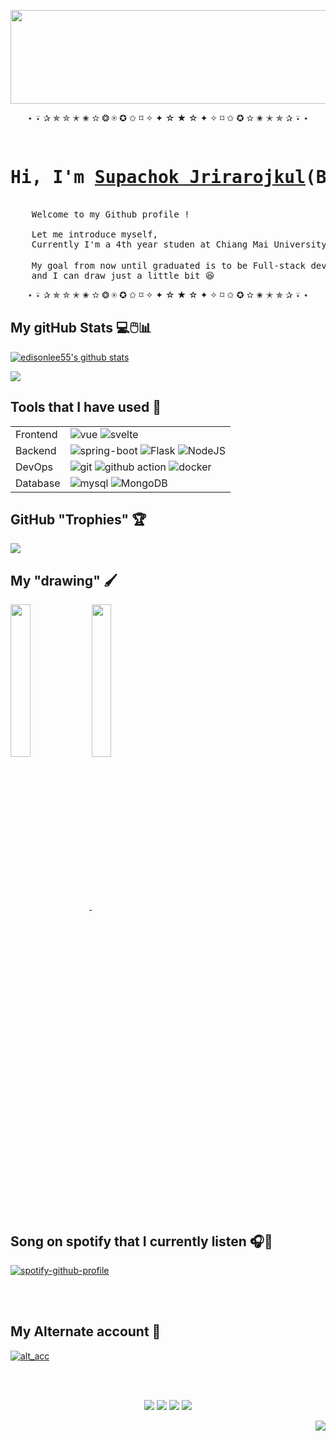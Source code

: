<p align="center"><img width="700" height="150" src="https://github.com/alansmathew/alansmathew/raw/master/lang.gif" /></p>

<p align="center">
⋆ ⍣ ✰ ✯ ✮ ✭ ✬ ✫ ❂ ⍟ ✪ ✩ ⌑ ✧ ✦ ☆ ★ ☆ ✦ ✧ ⌑ ✩ ✪ ✫ ✬ ✭ ✯ ✰ ⍣ ⋆ 
</p>

<pre>
    <h1 align="left">Hi, I'm <a href="https://www.edisonlee55.com">Supachok Jrirarojkul</a>(Big)!</h1> 
    Welcome to my Github profile !

    Let me introduce myself,
    Currently I'm a 4th year studen at Chiang Mai University in branch of Software Engineer 🧰
    
    My goal from now until graduated is to be Full-stack developer or at least a Back-end developer <img src="https://static.wikia.nocookie.net/blue-archive/images/0/06/Outstanding_Icon.png/revision/latest?cb=20211118161049" width="15" height="15" />,
    and I can draw just a little bit 😆
</pre>

<p align="center">
⋆ ⍣ ✰ ✯ ✮ ✭ ✬ ✫ ❂ ⍟ ✪ ✩ ⌑ ✧ ✦ ☆ ★ ☆ ✦ ✧ ⌑ ✩ ✪ ✫ ✬ ✭ ✯ ✰ ⍣ ⋆ 
</p>

## My gitHub Stats 💻🖱️📊

<p align="left">
  <a href="https://github.com/biggib01"><img src="https://github-readme-stats.vercel.app/api?username=biggib01&hide_border=true&show_icons=true" alt="edisonlee55's github stats"></a>
</p> 

<p align="left">
    <img align="centre" src="https://github-readme-stats.vercel.app/api/top-langs/?username=biggib01&layout=compact&title_color=007bff&text_color=e7e7ee7&icon_color=007bff" />
</p>

## Tools that I have used 🧰

|  |  |
|-------|------|
| Frontend | ![vue](https://img.shields.io/badge/Vue.js-35495E?style=for-the-badge&logo=vuedotjs&logoColor=4FC08D) ![svelte](https://img.shields.io/badge/svelte-f98255?style=for-the-badge&logo=svelte&logoColor=white) |
| Backend | ![spring-boot](https://img.shields.io/badge/Spring_Boot-F2F4F9?style=for-the-badge&logo=spring-boot) ![Flask](https://img.shields.io/badge/flask-%23000.svg?style=for-the-badge&logo=flask&logoColor=white) ![NodeJS](https://img.shields.io/badge/nodejs-0cb533.svg?style=for-the-badge&logo=nodedotjs&logoColor=white) |
| DevOps | ![git](https://img.shields.io/badge/Git-F05032?style=for-the-badge&logo=git&logoColor=white) ![github action](https://img.shields.io/badge/GitHub_Actions-2088FF?style=for-the-badge&logo=github-actions&logoColor=white) ![docker](https://img.shields.io/badge/Docker-2CA5E0?style=for-the-badge&logo=docker&logoColor=white) |
| Database | ![mysql](https://img.shields.io/badge/MySQL-005C84?style=for-the-badge&logo=mysql&logoColor=white)  ![MongoDB](https://img.shields.io/badge/MongoDB-%234ea94b.svg?style=for-the-badge&logo=mongodb&logoColor=white) |
  
## GitHub "Trophies" 🏆

<p align="left">
    <img align="centre" src="https://github-profile-trophy.vercel.app/?username=biggib01&column=4&&theme=dark_lover&no-frame=true&no-bg=true&margin-w=7&margin-h=7" />
</p>

## My "drawing" 🖌️
<p align="left">
  
<a href="https://www.pixiv.net/en/artworks/112209985">
      <img src="https://github.com/biggib01/biggib01.github.io/blob/9fcd7dabfdc631cddbc25b5d1325febb666dfc34/asset/%E0%B8%A2%E0%B8%94%E0%B8%A2.png" width="25%" align="middle"/>
  </a>
  
<a href="https://www.pixiv.net/en/artworks/99184476">
      <img src="https://github.com/biggib01/biggib01.github.io/blob/cb933b13df3219b498573a29e7fff0346769e74f/asset/99184476_p0.jpg" width="25%" align="middle" />
  </a>
  
</p>

## Song on spotify that I currently listen 🎧💚
[![spotify-github-profile](https://spotify-github-profile.vercel.app/api/view?uid=31eodv2wh263d4r7obbbqhaq2kmu&cover_image=true&theme=natemoo-re&show_offline=false&background_color=ffffff&interchange=false&bar_color=53b14f&bar_color_cover=false)]()
  
<br><br>

<div align="left">

## My Alternate account 🦝
    
[![alt_acc](https://img.shields.io/badge/CVXBOT-37393d.svg?style=for-the-badge&logo=github&logoColor=white)](https://github.com/nonper)

</div>

<br><br>

<div>
    
<div align="center">
    
[![](https://img.shields.io/badge/nonoper-353c51.svg?style=for-the-badge&logo=x&logoColor=white)](https://twitter.com/nop3_r)
[![](https://img.shields.io/badge/nonoper-2c97ff.svg?style=for-the-badge&logo=pixiv&logoColor=white)](https://www.pixiv.net/en/users/19720254)
[![](https://img.shields.io/badge/nonoper-3cd534.svg?style=for-the-badge&logo=fiverr&logoColor=white)](https://www.fiverr.com/nonoper)
[![](https://img.shields.io/badge/imma__biggy-3cd534.svg?style=for-the-badge&logo=spotify&logoColor=white)](https://open.spotify.com/user/31eodv2wh263d4r7obbbqhaq2kmu)

</div>

<div align="right">

![](https://komarev.com/ghpvc/?username=biggib01&style=flat-square)
    
</div>

</div>
